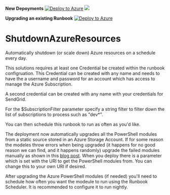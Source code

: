 <B>New Depoyments</B>
[![Deploy to Azure](http://azuredeploy.net/deploybutton.png)](https://portal.azure.com/#create/Microsoft.Template/uri/https%3A%2F%2Fraw.githubusercontent.com%2FDC-AC%2FShutdownAzureResources%2Fmaster%2Fazuredeploy.json) 
<a href="http://armviz.io/#/?load=https%3A%2F%2Fraw.githubusercontent.com%2FDC-AC%2FShutdownAzureResources%2Fmaster%2Fazuredeploy.json" target="_blank">
    <img src="http://armviz.io/visualizebutton.png"/>
</a>

<B>Upgrading an existing Runbook</B>
[![Deploy to Azure](http://azuredeploy.net/deploybutton.png)](https://portal.azure.com/#create/Microsoft.Template/uri/https%3A%2F%2Fraw.githubusercontent.com%2FDC-AC%2FShutdownAzureResources%2Fmaster%2FazureUpgrade.json) 


# ShutdownAzureResources
Automatically shutdown (or scale down) Azure resources on a schedule every day.

This solutions requires at least one Credential be created within the runbook configruation.   This Credential can be created with any name and needs to have the a username and password for an account which has access to manage the Azure Subscription.

A second credential can be created with any name with your credentials for SendGrid.

For the $SubscriptionFilter parameter specify a string filter to filter down the list of subscriptions to process such as "dev*".

You can then schedule this runbook to run as often as you'd like.

The deployment now automatically upgrades all the PowerShell modules from a static source stored in an Azure Storage Account.  If for some reason the modeles throw errors when being upgraded (it happens for no good reason we can find, and it happens randomly) upgrade the failed modules manually as shown in this <a href="http://blog.coretech.dk/jgs/azure-automation-script-for-downloading-and-preparing-azurerm-modules-for-azure-automation/">blog post</a>.  When you deploy there is a parameter which is set with the URI to get the PowerShell modules from.  You can change this to your own URI if desired.

After upgrading the Azure PowerShell modules (if needed) you'll need to schedule how often you want the modeule to run using the Runbook Scheduler.  It is recommended to configure it to run nightly.
